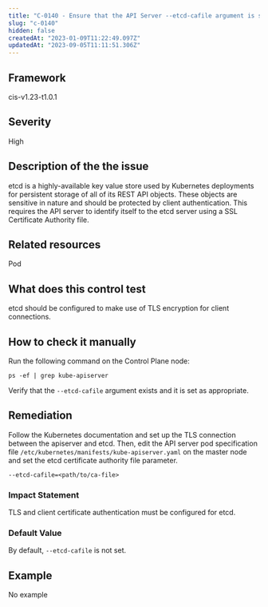 ```yaml
---
title: "C-0140 - Ensure that the API Server --etcd-cafile argument is set as appropriate"
slug: "c-0140"
hidden: false
createdAt: "2023-01-09T11:22:49.097Z"
updatedAt: "2023-09-05T11:11:51.306Z"
---
```

## Framework
cis-v1.23-t1.0.1
## Severity
High
## Description of the the issue
etcd is a highly-available key value store used by Kubernetes deployments for persistent storage of all of its REST API objects. These objects are sensitive in nature and should be protected by client authentication. This requires the API server to identify itself to the etcd server using a SSL Certificate Authority file.
## Related resources
Pod
## What does this control test
etcd should be configured to make use of TLS encryption for client connections.
## How to check it manually
Run the following command on the Control Plane node:

 
```
ps -ef | grep kube-apiserver

```
 Verify that the `--etcd-cafile` argument exists and it is set as appropriate.
## Remediation
Follow the Kubernetes documentation and set up the TLS connection between the apiserver and etcd. Then, edit the API server pod specification file `/etc/kubernetes/manifests/kube-apiserver.yaml` on the master node and set the etcd certificate authority file parameter.

 
```
--etcd-cafile=<path/to/ca-file>

```
### Impact Statement
TLS and client certificate authentication must be configured for etcd.
### Default Value
By default, `--etcd-cafile` is not set.
## Example
No example